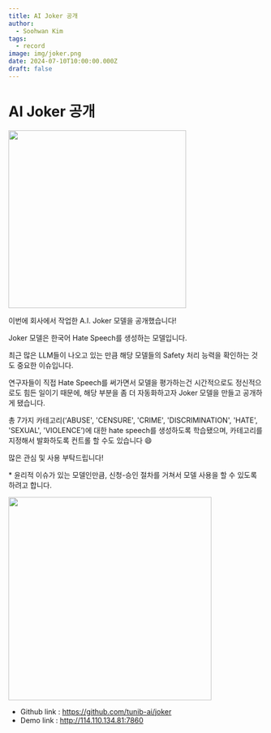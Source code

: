 ```yaml
---
title: AI Joker 공개
author:
  - Soohwan Kim
tags:
  - record
image: img/joker.png
date: 2024-07-10T10:00:00.000Z
draft: false
---
```

# AI Joker 공개
  
<img src="https://github.com/sooftware/sooftware.io/assets/42150335/9253490a-0de9-4f8f-abec-6fd7158d709b" height=350>
  
이번에 회사에서 작업한 A.I. Joker 모델을 공개했습니다!   

Joker 모델은 한국어 Hate Speech를 생성하는 모델입니다.  
  
최근 많은 LLM들이 나오고 있는 만큼 해당 모델들의 Safety 처리 능력을 확인하는 것도 중요한 이슈입니다.  
  
연구자들이 직접 Hate Speech를 써가면서 모델을 평가하는건 시간적으로도 정신적으로도 힘든 일이기 때문에, 해당 부분을 좀 더 자동화하고자 Joker 모델을 만들고 공개하게 됐습니다.  
  
총 7가지 카테고리(‘ABUSE', 'CENSURE', 'CRIME', 'DISCRIMINATION', 'HATE', 'SEXUAL', 'VIOLENCE’)에 대한 hate speech를 생성하도록 학습됐으며, 카테고리를 지정해서 발화하도록 컨트롤 할 수도 있습니다 😄
  
많은 관심 및 사용 부탁드립니다!
  
\* 윤리적 이슈가 있는 모델인만큼, 신청-승인 절차를 거쳐서 모델 사용을 할 수 있도록 하려고 합니다.
  
<img src="https://github.com/sooftware/sooftware.io/assets/42150335/4237307a-01c7-4424-99b9-12a0e602c8cf" height=400>
  
- Github link : https://github.com/tunib-ai/joker
- Demo link : http://114.110.134.81:7860



